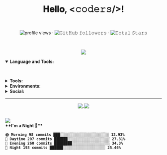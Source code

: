 <h1 align="center">𝐇𝐞𝐥𝐥𝐨, &lt;𝚌𝚘𝚍𝚎𝚛𝚜/&gt;!</h1><br>

<p align="center">
	<img alt="profile views" src="https://komarev.com/ghpvc/?username=yashoswalyo&style=flat-square"> ·
	<img alt="𝙶𝚒𝚝𝙷𝚞𝚋 𝚏𝚘𝚕𝚕𝚘𝚠𝚎𝚛𝚜"
		src="https://img.shields.io/github/followers/yashoswalyo?label=Followers&style=flat-square&color=red"> ·
	<img src="https://img.shields.io/github/stars/yashoswalyo?label=Stars&style=flat-square&color=green"
		alt="𝚃𝚘𝚝𝚊𝚕 𝚂𝚝𝚊𝚛𝚜">
</p>
<br>
<p align="center">
	<img align="center"
		src="http://github-readme-streak-stats.herokuapp.com?user=yashoswalyo&theme=tokyonight_duo&hide_border=true&fire=DDB708" />
</p>
<details open="">
	<summary>
		<b>Language and Tools:<b>
	</summary>
	<p>
		<a href="https://www.github.com/"><img
				src="https://img.shields.io/badge/C-00599C?style=for-the-badge&logo=c&logoColor=white" alt="" srcset=""></a>
		<a href="https://www.google.com/"><img
				src="https://img.shields.io/badge/C%2B%2B-00599C?style=for-the-badge&logo=c%2B%2B&logoColor=white" alt=""
				srcset=""></a>
		<a href="https://www.python.org/"><img
				src="https://img.shields.io/badge/Python-white?style=for-the-badge&logo=python&logoColor=azure-blue" alt=""></a>
		<a href="https://www.javascript.com/"><img
				src="https://img.shields.io/badge/JavaScript-F7DF1E?style=for-the-badge&logo=javascript&logoColor=black" alt=""
				srcset=""></a>
		<a href="https://developer.mozilla.org/en-US/docs/Web/HTML"><img
				src="https://img.shields.io/badge/HTML5-E34F26?style=for-the-badge&logo=html5&logoColor=white" alt=""
				srcset=""></a>
		<a href="https://developer.mozilla.org/en-US/docs/Learn/CSS/First_steps/What_is_CSS"><img
				src="https://img.shields.io/badge/CSS3-264de4?style=for-the-badge&logo=css3&logoColor=white" alt=""
				srcset=""></a><a href="https://guides.github.com/features/mastering-markdown/"><img
				src="https://img.shields.io/badge/Markdown-000000?style=for-the-badge&logo=markdown&logoColor=white" alt=""
				srcset=""></a>
		<a href="https://nodejs.org/"><img
				src="https://img.shields.io/badge/Node.js-43853D?style=for-the-badge&logo=node.js&logoColor=white" alt=""
				srcset=""></a>
		<a href="https://www.mongodb.com/"><img
				src="https://img.shields.io/badge/MongoDB-4EA94B?style=for-the-badge&logo=mongodb&logoColor=white" alt=""
				srcset=""></a>
		<a href="https://www.mysql.com/"><img
				src="https://img.shields.io/badge/MySQL-00000F?style=for-the-badge&logo=mysql&logoColor=white" alt=""
				srcset=""></a>
		<a href="https://git-scm.com/"><img
				src="https://img.shields.io/badge/Git-F05032?style=for-the-badge&logo=git&logoColor=white" alt="" srcset=""></a>
		<a href="hhtps://www.heroku.com/"><img
				src="https://img.shields.io/badge/Heroku-430098?style=for-the-badge&logo=heroku&logoColor=white" alt=""
				srcset=""></a>
		<a href="https://angular.io" target="_blank" rel="noopener noreferrer"><img
				src="https://img.shields.io/badge/Angular-DD0031?style=for-the-badge&logo=angular&logoColor=white" alt=""
				srcset=""></a>
	</p>
</details>
<details close="">
	<summary>
		<b>Tools: <b>
	</summary>
	<p>
		<a href="https://code.visualstudio.com/"><img
				src="https://img.shields.io/badge/Visual_Studio_Code-0078D4?style=for-the-badge&logo=visual%20studio%20code&logoColor=white"
				alt="" srcset=""></a>
		<a href="https://www.replit.com/"><img
				src="https://img.shields.io/badge/replit-667881?style=for-the-badge&logo=replit&logoColor=white" alt=""
				srcset=""></a>
	</p>
</details>
<details close="">
	<summary>
		<b>Environments: <b>
	</summary>
	<p>
		<a href="https://ubuntu.com/"><img
				src="https://img.shields.io/badge/Ubuntu-E95420?style=for-the-badge&logo=ubuntu&logoColor=white" alt=""
				srcset=""></a>
		<a href="https://www.microsoft.com/en-in/windows"><img
				src="https://img.shields.io/badge/Windows-0078D6?style=for-the-badge&logo=windows&logoColor=white" alt=""
				srcset=""></a>
		<a href="https://www.android.com/"><img
				src="https://img.shields.io/badge/Android-3DDC84?style=for-the-badge&logo=android&logoColor=white" alt=""
				srcset=""></a>
	</p>
</details>
<details close="">
	<summary>
		<b>Social: <b>
	</summary>
	<p>
		<a href="http://t.me/yashoswalyo" target="_blank" rel="noopener noreferrer"><img
				src="https://img.shields.io/badge/Telegram-2CA5E0?style=for-the-badge&logo=telegram&logoColor=white" alt=""
				srcset=""></a>
		<a href="https://instagram.com/itz__yo"><img
				src="https://img.shields.io/badge/Instagram-E4405F?style=for-the-badge&logo=instagram&logoColor=white" alt=""
				srcset=""></a>
		<a href="https://linkedin.com/in/yash-oswal-91ab27197"><img
				src="https://img.shields.io/badge/LinkedIn-0077B5?style=for-the-badge&logo=linkedin&logoColor=white" alt=""
				srcset=""></a>
		<a href="https://youtube.com/techologyhacks"><img
				src="https://img.shields.io/badge/YouTube-FF0000?style=for-the-badge&logo=youtube&logoColor=white" alt=""
				srcset=""></a>
	</p>
</details>
<hr />
<p align="center">
	<a href="https://github.com/yashoswalyo">
		<img align="center"
			src="https://github-readme-stats.vercel.app/api?username=yashoswalyo&show_icons=true&hide_border=true&title_color=94b4a4&amp&icon_color=FFFFFF&amp&text_color=FFFFFF&amp&bg_color=000000&count_private=true&include_all_commits=true" />
	</a>
	<a href="https://github.com/yashoswalyo">
		<img align="center"
			src="https://github-readme-stats.vercel.app/api/top-langs/?username=yashoswalyo&text_color=FFFFFF&bg_color=000000&title_color=94b4a4&langs_count=15&layout=compact&hide_border=true" />
	</a>
</p>
<br />
<img align="center"
	src="https://activity-graph.herokuapp.com/graph?username=yashoswalyo&theme=react-dark&hide_border=true&area=true" />
<br />
**I'm a Night 🦉**

```text
🌞 Morning 98 commits ███░░░░░░░░░░░░░░░░░░░░░░ 12.93%
🌆 Daytime 207 commits ██████░░░░░░░░░░░░░░░░░░░ 27.31%
🌃 Evening 260 commits ████████░░░░░░░░░░░░░░░░░ 34.3%
🌙 Night 193 commits ██████░░░░░░░░░░░░░░░░░░░ 25.46%

```
